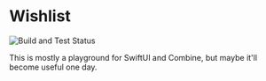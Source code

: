 # Wishlist

![Build and Test Status](https://github.com/Rypac/wishlist/workflows/Build%20and%20Test/badge.svg?branch=master&event=push)

This is mostly a playground for SwiftUI and Combine, but maybe it'll become useful one day.
